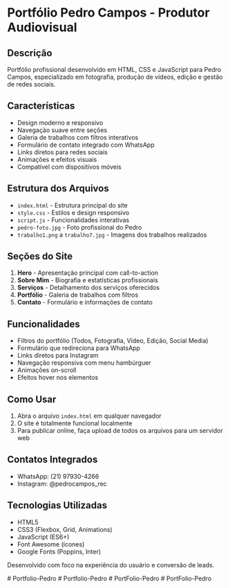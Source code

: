 # Portfólio Pedro Campos - Produtor Audiovisual

## Descrição
Portfólio profissional desenvolvido em HTML, CSS e JavaScript para Pedro Campos, especializado em fotografia, produção de vídeos, edição e gestão de redes sociais.

## Características
- Design moderno e responsivo
- Navegação suave entre seções
- Galeria de trabalhos com filtros interativos
- Formulário de contato integrado com WhatsApp
- Links diretos para redes sociais
- Animações e efeitos visuais
- Compatível com dispositivos móveis

## Estrutura dos Arquivos
- `index.html` - Estrutura principal do site
- `style.css` - Estilos e design responsivo
- `script.js` - Funcionalidades interativas
- `pedro-foto.jpg` - Foto profissional do Pedro
- `trabalho1.png` a `trabalho7.jpg` - Imagens dos trabalhos realizados

## Seções do Site
1. **Hero** - Apresentação principal com call-to-action
2. **Sobre Mim** - Biografia e estatísticas profissionais
3. **Serviços** - Detalhamento dos serviços oferecidos
4. **Portfólio** - Galeria de trabalhos com filtros
5. **Contato** - Formulário e informações de contato

## Funcionalidades
- Filtros do portfólio (Todos, Fotografia, Vídeo, Edição, Social Media)
- Formulário que redireciona para WhatsApp
- Links diretos para Instagram
- Navegação responsiva com menu hambúrguer
- Animações on-scroll
- Efeitos hover nos elementos

## Como Usar
1. Abra o arquivo `index.html` em qualquer navegador
2. O site é totalmente funcional localmente
3. Para publicar online, faça upload de todos os arquivos para um servidor web

## Contatos Integrados
- WhatsApp: (21) 97930-4266
- Instagram: @pedrocampos_rec

## Tecnologias Utilizadas
- HTML5
- CSS3 (Flexbox, Grid, Animations)
- JavaScript (ES6+)
- Font Awesome (ícones)
- Google Fonts (Poppins, Inter)

Desenvolvido com foco na experiência do usuário e conversão de leads.

#   P o r t f o l i o - P e d r o  
 #   P o r t f o l i o - P e d r o  
 #   P o r t F o l i o - P e d r o  
 #   P o r t F o l i o - P e d r o  
 